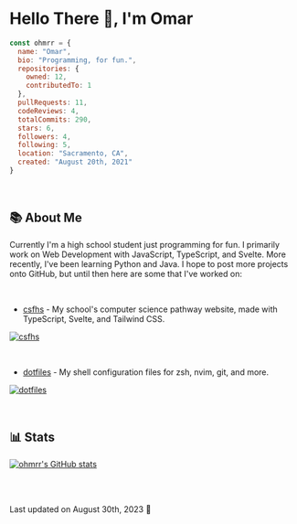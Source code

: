 # Hello There 👋, I'm Omar

```js
const ohmrr = {
  name: "Omar",
  bio: "Programming, for fun.",
  repositories: {
    owned: 12,
    contributedTo: 1
  },
  pullRequests: 11,
  codeReviews: 4,
  totalCommits: 290,
  stars: 6,
  followers: 4,
  following: 5,
  location: "Sacramento, CA",
  created: "August 20th, 2021"
}
```

<br />

## 📚 About Me

Currently I'm a high school student just programming for fun. I primarily work on Web Development with JavaScript, TypeScript, and Svelte. More recently, I've been learning Python and Java.
I hope to post more projects onto GitHub, but until then here are some that I've worked on:

<br />

- [csfhs](https://github.com/estebangarcia21/csfhs) - My school's computer science pathway website, made with TypeScript, Svelte, and Tailwind CSS.

[![csfhs](https://github-readme-stats.vercel.app/api/pin/?username=estebangarcia21&repo=csfhs&show_owner=false&theme=dark)](https://github.com/estebangarcia21/csfhs)

<br />

- [dotfiles](https://github.com/ohmrr/dotfiles) - My shell configuration files for zsh, nvim, git, and more.

[![dotfiles](https://github-readme-stats.vercel.app/api/pin/?username=ohmrr&repo=dotfiles&show_owner=true&theme=dark)](https://github.com/ohmrr/dotfiles)

<br />

## 📊 Stats

[![ohmrr's GitHub stats](https://github-readme-stats.vercel.app/api?username=ohmrr&show_icons=true&theme=dark)](https://github.com/ohmrr)

<br />
<br />

Last updated on August 30th, 2023 💯